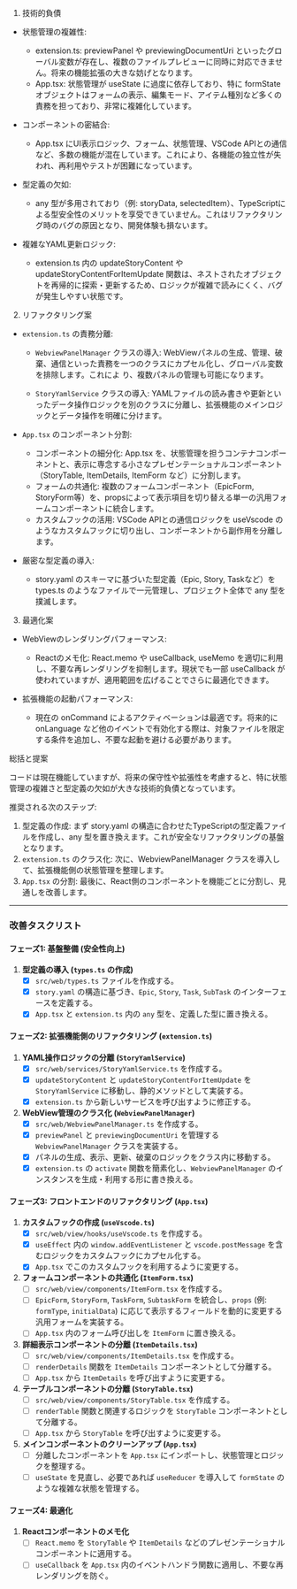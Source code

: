 1. 技術的負債

  * 状態管理の複雑性:
      * extension.ts: previewPanel や previewingDocumentUri
        といったグローバル変数が存在し、複数のファイルプレビューに同時に対応できません。将来の機能拡張の大きな妨げとなります。
      * App.tsx: 状態管理が useState に過度に依存しており、特に formState
        オブジェクトはフォームの表示、編集モード、アイテム種別など多くの責務を担っており、非常に複雑化しています。

  * コンポーネントの密結合:
      * App.tsx にUI表示ロジック、フォーム、状態管理、VSCode
        APIとの通信など、多数の機能が混在しています。これにより、各機能の独立性が失われ、再利用やテストが困難になっています。

  * 型定義の欠如:
      * any 型が多用されており（例: storyData,
        selectedItem）、TypeScriptによる型安全性のメリットを享受できていません。これはリファクタリング時のバグの原因となり、開発体験も損ないます。

  * 複雑なYAML更新ロジック:
      * extension.ts 内の updateStoryContent や updateStoryContentForItemUpdate
        関数は、ネストされたオブジェクトを再帰的に探索・更新するため、ロジックが複雑で読みにくく、バグが発生しやすい状態です。

2. リファクタリング案

  * `extension.ts` の責務分離:
      * `WebviewPanelManager` クラスの導入: WebViewパネルの生成、管理、破棄、通信といった責務を一つのクラスにカプセル化し、グローバル変数を排除します。これによ
        り、複数パネルの管理も可能になります。

      * `StoryYamlService` クラスの導入:
        YAMLファイルの読み書きや更新といったデータ操作ロジックを別のクラスに分離し、拡張機能のメインロジックとデータ操作を明確に分けます。

  * `App.tsx` のコンポーネント分割:
      * コンポーネントの細分化: App.tsx を、状態管理を担うコンテナコンポーネントと、表示に専念する小さなプレゼンテーショナルコンポーネント（StoryTable,
        ItemDetails, ItemForm など）に分割します。
      * フォームの共通化: 複数のフォームコンポーネント（EpicForm,
        StoryForm等）を、propsによって表示項目を切り替える単一の汎用フォームコンポーネントに統合します。
      * カスタムフックの活用: VSCode APIとの通信ロジックを useVscode のようなカスタムフックに切り出し、コンポーネントから副作用を分離します。

  * 厳密な型定義の導入:
      * story.yaml のスキーマに基づいた型定義（Epic, Story, Taskなど）を types.ts のようなファイルで一元管理し、プロジェクト全体で any 型を撲滅します。

3. 最適化案

  * WebViewのレンダリングパフォーマンス:
      * Reactのメモ化: React.memo や useCallback, useMemo を適切に利用し、不要な再レンダリングを抑制します。現状でも一部 useCallback
        が使われていますが、適用範囲を広げることでさらに最適化できます。

  * 拡張機能の起動パフォーマンス:
      * 現在の onCommand によるアクティベーションは最適です。将来的に onLanguage
        など他のイベントで有効化する際は、対象ファイルを限定する条件を追加し、不要な起動を避ける必要があります。

総括と提案

コードは現在機能していますが、将来の保守性や拡張性を考慮すると、特に状態管理の複雑さと型定義の欠如が大きな技術的負債となっています。

推奨される次のステップ:

  1. 型定義の作成: まず story.yaml の構造に合わせたTypeScriptの型定義ファイルを作成し、any 型を置き換えます。これが安全なリファクタリングの基盤となります。
  2. `extension.ts` のクラス化: 次に、WebviewPanelManager クラスを導入して、拡張機能側の状態管理を整理します。
  3. `App.tsx` の分割: 最後に、React側のコンポーネントを機能ごとに分割し、見通しを改善します。

---
### 改善タスクリスト

#### フェーズ1: 基盤整備 (安全性向上)

1.  **型定義の導入 (`types.ts` の作成)**
    *   [x] `src/web/types.ts` ファイルを作成する。
    *   [x] `story.yaml` の構造に基づき、`Epic`, `Story`, `Task`, `SubTask` のインターフェースを定義する。
    *   [x] `App.tsx` と `extension.ts` 内の `any` 型を、定義した型に置き換える。

#### フェーズ2: 拡張機能側のリファクタリング (`extension.ts`)

1.  **YAML操作ロジックの分離 (`StoryYamlService`)**
    *   [x] `src/web/services/StoryYamlService.ts` を作成する。
    *   [x] `updateStoryContent` と `updateStoryContentForItemUpdate` を `StoryYamlService` に移動し、静的メソッドとして実装する。
    *   [x] `extension.ts` から新しいサービスを呼び出すように修正する。

2.  **WebView管理のクラス化 (`WebviewPanelManager`)**
    *   [x] `src/web/WebviewPanelManager.ts` を作成する。
    *   [x] `previewPanel` と `previewingDocumentUri` を管理する `WebviewPanelManager` クラスを実装する。
    *   [x] パネルの生成、表示、更新、破棄のロジックをクラス内に移動する。
    *   [x] `extension.ts` の `activate` 関数を簡素化し、`WebviewPanelManager` のインスタンスを生成・利用する形に書き換える。

#### フェーズ3: フロントエンドのリファクタリング (`App.tsx`)

1.  **カスタムフックの作成 (`useVscode.ts`)**
    *   [x] `src/web/view/hooks/useVscode.ts` を作成する。
    *   [x] `useEffect` 内の `window.addEventListener` と `vscode.postMessage` を含むロジックをカスタムフックにカプセル化する。
    *   [x] `App.tsx` でこのカスタムフックを利用するように変更する。

2.  **フォームコンポーネントの共通化 (`ItemForm.tsx`)**
    *   [ ] `src/web/view/components/ItemForm.tsx` を作成する。
    *   [ ] `EpicForm`, `StoryForm`, `TaskForm`, `SubtaskForm` を統合し、`props` (例: `formType`, `initialData`) に応じて表示するフィールドを動的に変更する汎用フォームを実装する。
    *   [ ] `App.tsx` 内のフォーム呼び出しを `ItemForm` に置き換える。

3.  **詳細表示コンポーネントの分離 (`ItemDetails.tsx`)**
    *   [ ] `src/web/view/components/ItemDetails.tsx` を作成する。
    *   [ ] `renderDetails` 関数を `ItemDetails` コンポーネントとして分離する。
    *   [ ] `App.tsx` から `ItemDetails` を呼び出すように変更する。

4.  **テーブルコンポーネントの分離 (`StoryTable.tsx`)**
    *   [ ] `src/web/view/components/StoryTable.tsx` を作成する。
    *   [ ] `renderTable` 関数と関連するロジックを `StoryTable` コンポーネントとして分離する。
    *   [ ] `App.tsx` から `StoryTable` を呼び出すように変更する。

5.  **メインコンポーネントのクリーンアップ (`App.tsx`)**
    *   [ ] 分離したコンポーネントを `App.tsx` にインポートし、状態管理とロジックを整理する。
    *   [ ] `useState` を見直し、必要であれば `useReducer` を導入して `formState` のような複雑な状態を管理する。

#### フェーズ4: 最適化

1.  **Reactコンポーネントのメモ化**
    *   [ ] `React.memo` を `StoryTable` や `ItemDetails` などのプレゼンテーショナルコンポーネントに適用する。
    *   [ ] `useCallback` を `App.tsx` 内のイベントハンドラ関数に適用し、不要な再レンダリングを防ぐ。